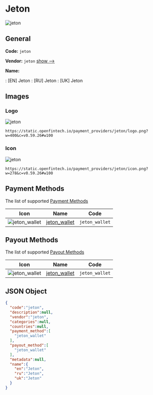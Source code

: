 
# Jeton 
![jeton](https://static.openfintech.io/payment_providers/jeton/logo.png?w=400&c=v0.59.26#w100)  

## General 
 
**Code:** `jeton` 
 
**Vendor:** `jeton` [show -->](/vendors/jeton/) 
 
**Name:** 
 
:	[EN] Jeton 
:	[RU] Jeton 
:	[UK] Jeton 
 

## Images 

### Logo 
 
![jeton](https://static.openfintech.io/payment_providers/jeton/logo.png?w=400&c=v0.59.26#w100)  

```
https://static.openfintech.io/payment_providers/jeton/logo.png?w=400&c=v0.59.26#w100
```  

### Icon 
 
![jeton](https://static.openfintech.io/payment_providers/jeton/icon.png?w=278&c=v0.59.26#w100)  

```
https://static.openfintech.io/payment_providers/jeton/icon.png?w=278&c=v0.59.26#w100
```  

## Payment Methods 
 
The list of supported [Payment Methods](/payment-methods/) 

|Icon|Name|Code| 
|:---:|:---:|:---:| 
|![jeton_wallet](https://static.openfintech.io/payment_methods/jeton_wallet/icon.png?w=278&c=v0.59.26#w100) |[jeton_wallet](/payment-methods/jeton_wallet/)|`jeton_wallet`| 
 

## Payout Methods 
 
The list of supported [Payout Methods](/payout-methods/) 

|Icon|Name|Code| 
|:---:|:---:|:---:| 
|![jeton_wallet](https://static.openfintech.io/payout_methods/jeton_wallet/icon.png?w=278&c=v0.59.26#w40) |[jeton_wallet](payout-methodsjeton_wallet/)|`jeton_wallet`| 
 

## JSON Object 

```json
{
  "code":"jeton",
  "description":null,
  "vendor":"jeton",
  "categories":null,
  "countries":null,
  "payment_method":[
    "jeton_wallet"
  ],
  "payout_method":[
    "jeton_wallet"
  ],
  "metadata":null,
  "name":{
    "en":"Jeton",
    "ru":"Jeton",
    "uk":"Jeton"
  }
}
```  

